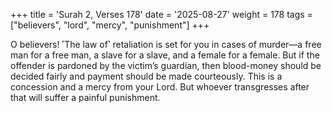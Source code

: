 +++
title = 'Surah 2, Verses 178'
date = '2025-08-27'
weight = 178
tags = ["believers", "lord", "mercy", "punishment"]
+++

O believers! ˹The law of˺ retaliation is set for you in cases of murder—a free man for a free man, a slave for a slave, and a female for a female. But if the offender is pardoned by the victim’s guardian, then blood-money should be decided fairly and payment should be made courteously. This is a concession and a mercy from your Lord. But whoever transgresses after that will suffer a painful punishment.